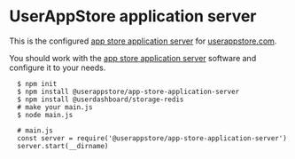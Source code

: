 # UserAppStore application server

This is the configured [app store application server](https://github.com/userappstore/app-store-application-server) for [userappstore.com](https://userappstore.com).

You should work with the [app store application server](https://github.com/userappstore/app-store-application-server) software and configure it to your needs.  

      $ npm init
      $ npm install @userappstore/app-store-application-server
      $ npm install @userdashboard/storage-redis
      # make your main.js
      $ node main.js

      # main.js
      const server = require('@userappstore/app-store-application-server')
      server.start(__dirname)
